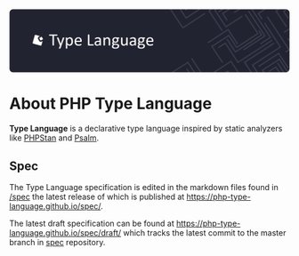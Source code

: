 <a href="https://github.com/php-type-language" target="_blank">
    <picture>
        <img align="center" src="https://github.com/php-type-language/.github/blob/master/assets/dark.png?raw=true">
    </picture>
</a>

<br />

# About PHP Type Language

**Type Language** is a declarative type language inspired by static analyzers
like [PHPStan](https://phpstan.org/) and [Psalm](https://psalm.dev/docs/).

## Spec

The Type Language specification is edited in the markdown files found in
[/spec](https://github.com/php-type-language/spec) the latest release of which
is published at https://php-type-language.github.io/spec/.

The latest draft specification can be found at
https://php-type-language.github.io/spec/draft/ which tracks the latest commit
to the master branch in [spec](https://github.com/php-type-language/spec)
repository.
